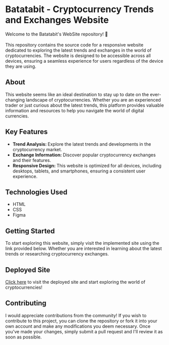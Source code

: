 <h1>Batatabit - Cryptocurrency Trends and Exchanges Website</h1>
Welcome to the Batatabit's WebSite repository! 🚀 <br> <br>
This repository contains the source code for a responsive website dedicated to exploring the latest trends and exchanges in the world of cryptocurrencies. The website is designed to be accessible across all devices, ensuring a seamless experience for users regardless of the device they are using.

<h2>About</h2>

This website seems like an ideal destination to stay up to date on the ever-changing landscape of cryptocurrencies. Whether you are an experienced trader or just curious about the latest trends, this platform provides valuable information and resources to help you navigate the world of digital currencies.

<h2>Key Features</h2>

 <ul>
   <li> <b> Trend Analysis: </b> Explore the latest trends and developments in the cryptocurrency market.</li> 
   <li> <b> Exchange Information: </b> Discover popular cryptocurrency exchanges and their features.</li> 
   <li> <b> Responsive Design: </b> This website is optimized for all devices, including desktops, tablets, and smartphones, ensuring a consistent user experience.</li> 
 </ul>

<h2>Technologies Used</h2>
  <ul>
   <li>HTML</li> 
   <li>CSS</li>
   <li>Figma</li>
  </ul>

<h2>Getting Started</h2>

To start exploring this website, simply visit the implemented site using the link provided below. Whether you are interested in learning about the latest trends or researching cryptocurrency exchanges.

<h2>Deployed Site</h2>

<a href="https://pipe-garcia.github.io/Batatabit-project/">Click here</a> to visit the deployed site and start exploring the world of cryptocurrencies!

<h2>Contributing</h2>

I would appreciate contributions from the community! If you wish to contribute to this project, you can clone the repository or fork it into your own account and make any modifications you deem necessary. Once you've made your changes, simply submit a pull request and I'll review it as soon as possible.
